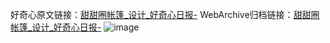 好奇心原文链接：[甜甜圈帐篷_设计_好奇心日报-](https://www.qdaily.com/articles/4959.html)
WebArchive归档链接：[甜甜圈帐篷_设计_好奇心日报-](http://web.archive.org/web/20190623163445/https://www.qdaily.com/articles/4959.html)
![image](http://ww3.sinaimg.cn/large/007d5XDply1g3wg8myl8nj30u04bynf2)